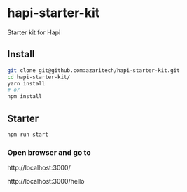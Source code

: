 # hapi-starter-kit
Starter kit for Hapi

## Install
```bash
git clone git@github.com:azaritech/hapi-starter-kit.git
cd hapi-starter-kit/
yarn install
# or
npm install
```

## Starter
```bash
npm run start
```

### Open browser and go to
http://localhost:3000/

http://localhost:3000/hello
